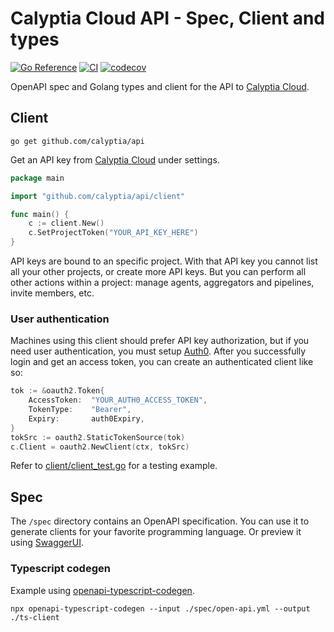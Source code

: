 # Calyptia Cloud API - Spec, Client and types

[![Go Reference](https://pkg.go.dev/badge/github.com/calyptia/api.svg)](https://pkg.go.dev/github.com/calyptia/api)
[![CI](https://github.com/calyptia/go-repo-template/actions/workflows/ci.yml/badge.svg?branch=main)](https://github.com/calyptia/go-repo-template/actions/workflows/ci.yml)
[![codecov](https://codecov.io/gh/calyptia/api/branch/main/graph/badge.svg?token=FUCFZ7JRAS)](https://codecov.io/gh/calyptia/api)

OpenAPI spec and Golang types and client for the API to [Calyptia Cloud](https://cloud.calyptia.com).

## Client

```
go get github.com/calyptia/api
```

Get an API key from [Calyptia Cloud](https://cloud.calyptia.com) under settings.

```go
package main

import "github.com/calyptia/api/client"

func main() {
    c := client.New()
    c.SetProjectToken("YOUR_API_KEY_HERE")
}
```

API keys are bound to an specific project. With that API key you cannot list all your other projects, or create more API keys.
But you can perform all other actions within a project: manage agents, aggregators and pipelines, invite members, etc.

### User authentication

Machines using this client should prefer API key authorization, but if you need user authentication, you must setup [Auth0](https://auth0.com).
After you successfully login and get an access token, you can create an authenticated client like so:

```go
tok := &oauth2.Token{
    AccessToken:  "YOUR_AUTH0_ACCESS_TOKEN",
    TokenType:    "Bearer",
    Expiry:       auth0Expiry,
}
tokSrc := oauth2.StaticTokenSource(tok)
c.Client = oauth2.NewClient(ctx, tokSrc)
```

Refer to [client/client_test.go](https://github.com/calyptia/api/blob/eec74522b60638539bdb7f2334548d3c4cda813d/client/client_test.go#L528-L531) for a testing example.

## Spec

The `/spec` directory contains an OpenAPI specification.
You can use it to generate clients for your favorite programming language.
Or preview it using [SwaggerUI](https://editor.swagger.io/?url=https://raw.githubusercontent.com/calyptia/api/main/spec/open-api.yml).

### Typescript codegen

Example using [openapi-typescript-codegen](https://www.npmjs.com/package/openapi-typescript-codegen).

```
npx openapi-typescript-codegen --input ./spec/open-api.yml --output ./ts-client
```
